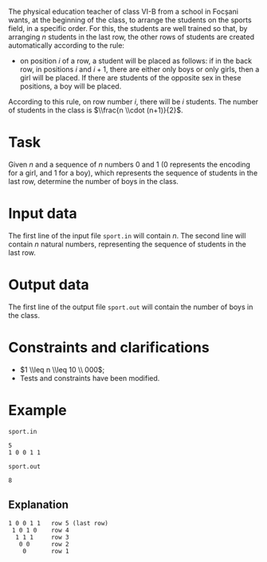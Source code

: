
The physical education teacher of class VI-B from a school in Focșani wants, at the beginning of the class, to arrange the students on the sports field, in a specific order. For this, the students are well trained so that, by arranging $n$ students in the last row, the other rows of students are created automatically according to the rule:

- on position $i$ of a row, a student will be placed as follows: if in the back row, in positions $i$ and $i+1$, there are either only boys or only girls, then a girl will be placed. If there are students of the opposite sex in these positions, a boy will be placed.

According to this rule, on row number $i$, there will be $i$ students. The number of students in the class is $\\frac{n \\cdot (n+1)}{2}$.

# Task

Given $n$ and a sequence of $n$ numbers $0$ and $1$ ($0$ represents the encoding for a girl, and $1$ for a boy), which represents the sequence of students in the last row, determine the number of boys in the class.

# Input data

The first line of the input file `sport.in` will contain $n$. The second line will contain $n$ natural numbers, representing the sequence of students in the last row.

# Output data

The first line of the output file `sport.out` will contain the number of boys in the class.

# Constraints and clarifications

* $1 \\leq n \\leq 10 \\ 000$;
* Tests and constraints have been modified.

# Example

`sport.in`
```
5
1 0 0 1 1
```

`sport.out`
```
8
```

## Explanation

```
1 0 0 1 1   row 5 (last row)
 1 0 1 0    row 4
  1 1 1     row 3
   0 0      row 2
    0       row 1
```
